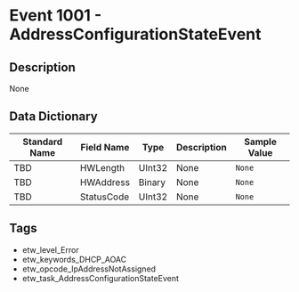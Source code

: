 # Event 1001 - AddressConfigurationStateEvent

## Description
None

## Data Dictionary
|Standard Name|Field Name|Type|Description|Sample Value|
|---|---|---|---|---|
|TBD|HWLength|UInt32|None|`None`|
|TBD|HWAddress|Binary|None|`None`|
|TBD|StatusCode|UInt32|None|`None`|

## Tags
* etw_level_Error
* etw_keywords_DHCP_AOAC
* etw_opcode_IpAddressNotAssigned
* etw_task_AddressConfigurationStateEvent